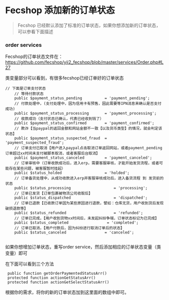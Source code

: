 Fecshop 添加新的订单状态
===============

> Fecshop 已经默认添加了标准的订单状态，如果你想添加新的订单状态，可以参看下面描述


### order services

Fecshop的订单状态文件在：https://github.com/fecshop/yii2_fecshop/blob/master/services/Order.php#L27

类变量部分可以看到，有很多fecshop已经订单好的订单状态

```
// 下面是订单支付状态
    // 等待付款状态
    public $payment_status_pending          = 'payment_pending';
    // 付款处理中，(支付处理中，因为信用卡有预售，因此需要等IPN消息来确认是否支付成功)
    public $payment_status_processing       = 'payment_processing';
    // 收款成功（支付状态已确认，代表已经收到钱了）
    public $payment_status_confirmed        = 'payment_confirmed';
    // 欺诈【当paypal的返回金额和网站金额不一致【以及货币类型】的情况，就会判定该状态】
    public $payment_status_suspected_fraud  = 'payment_suspected_fraud';
    // 订单支付已取消【用户进入paypal点击取消订单返回网站，或者payment_pending订单超过xx时间未支付被脚本取消，或者客服后台取消】
    public $payment_status_canceled         = 'payment_canceled';
    // 订单审核中（订单收款成功后，进入erp，需要客服审核，才能开始发货流程，或者可能存在某些问题，被客服暂时挂起）
    public $status_holded                   = 'holded';
    // 订单备货处理中，从成功收款进入erp并客服审核成功后，进入备货流程 到 发货前的状态
    public $status_processing                   = 'processing';
    // 订单已发货【订单包裹被物流公司收取后】
    public $status_dispatched                   = 'dispatched';
    // 订单已退款【已收款订单因为某些原因进行退款，譬如：仓库无货，用户收到货后发现破损退款等】
    public $status_refunded                     = 'refunded';
    // 订单已完成，【用户收到货物xx时间后，未发起纠纷争端，订单状态标记为已完成】
    public $status_completed                 = 'completed';
    // 订单已取消，【用户付款后，因为纠纷进行取消订单后的状态】
    public $status_canceled                 = 'canceled';
    
```

如果你想增加订单状态，重写order service，然后添加相应的订单状态变量（类变量）即可


在下面可以看到三个方法


```
 public function getOrderPaymentedStatusArr()
 protected function actionGetStatusArr()
 protected function actionGetSelectStatusArr()
```

根据你的需求，将你的新的订单状态加到这里面的数组中即可。















